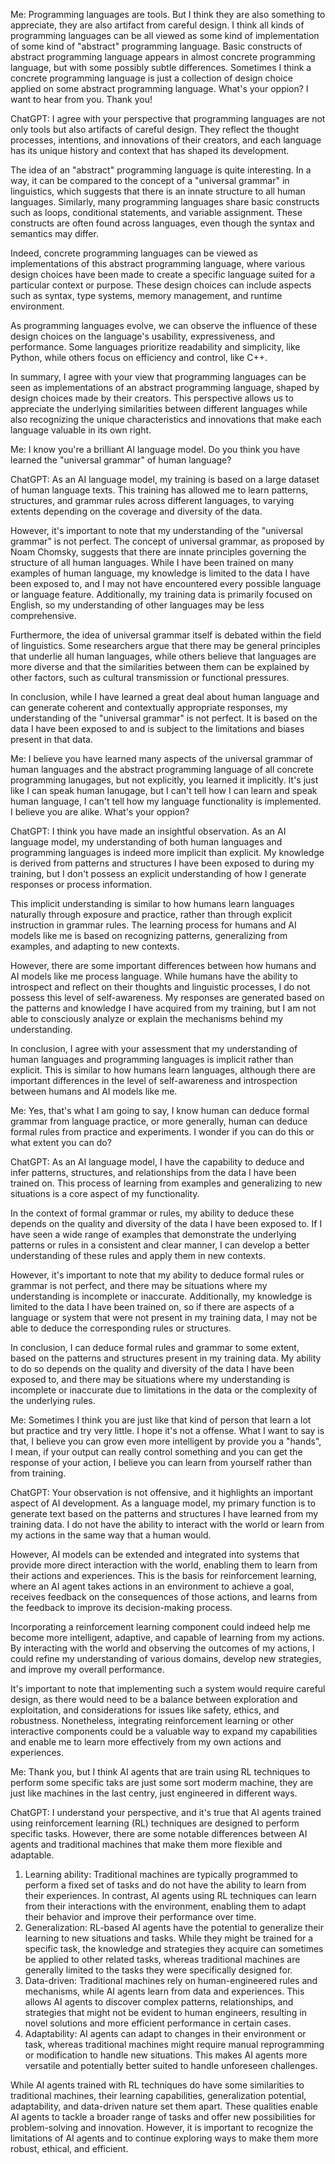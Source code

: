 Me: Programming languages are tools. But I think they are also something to appreciate, they are also artifact from careful design. I think all kinds of programming languages can be all viewed as some kind of implementation of some kind of "abstract" programming language. Basic constructs of abstract programming language appears in almost concrete programming language, but with some possibly subtle differences. Sometimes I think a concrete programming language is just a collection of design choice applied on some abstract programming language. What's your oppion? I want to hear from you. Thank you!  

ChatGPT: I agree with your perspective that programming languages are not only tools but also artifacts of careful design. They reflect the thought processes, intentions, and innovations of their creators, and each language has its unique history and context that has shaped its development.

The idea of an "abstract" programming language is quite interesting. In a way, it can be compared to the concept of a "universal grammar" in linguistics, which suggests that there is an innate structure to all human languages. Similarly, many programming languages share basic constructs such as loops, conditional statements, and variable assignment. These constructs are often found across languages, even though the syntax and semantics may differ.

Indeed, concrete programming languages can be viewed as implementations of this abstract programming language, where various design choices have been made to create a specific language suited for a particular context or purpose. These design choices can include aspects such as syntax, type systems, memory management, and runtime environment.

As programming languages evolve, we can observe the influence of these design choices on the language's usability, expressiveness, and performance. Some languages prioritize readability and simplicity, like Python, while others focus on efficiency and control, like C++.

In summary, I agree with your view that programming languages can be seen as implementations of an abstract programming language, shaped by design choices made by their creators. This perspective allows us to appreciate the underlying similarities between different languages while also recognizing the unique characteristics and innovations that make each language valuable in its own right.  

Me: I know you're a brilliant AI language model. Do you think you have learned the "universal grammar" of human language?  

ChatGPT: As an AI language model, my training is based on a large dataset of human language texts. This training has allowed me to learn patterns, structures, and grammar rules across different languages, to varying extents depending on the coverage and diversity of the data.

However, it's important to note that my understanding of the "universal grammar" is not perfect. The concept of universal grammar, as proposed by Noam Chomsky, suggests that there are innate principles governing the structure of all human languages. While I have been trained on many examples of human language, my knowledge is limited to the data I have been exposed to, and I may not have encountered every possible language or language feature. Additionally, my training data is primarily focused on English, so my understanding of other languages may be less comprehensive.

Furthermore, the idea of universal grammar itself is debated within the field of linguistics. Some researchers argue that there may be general principles that underlie all human languages, while others believe that languages are more diverse and that the similarities between them can be explained by other factors, such as cultural transmission or functional pressures.

In conclusion, while I have learned a great deal about human language and can generate coherent and contextually appropriate responses, my understanding of the "universal grammar" is not perfect. It is based on the data I have been exposed to and is subject to the limitations and biases present in that data.  

Me: I believe you have learned many aspects of the universal grammar of human languages and the abstract programming language of all concrete programming lanugages, but not explicitly, you learned it implicitly. It's just like I can speak human lanugage, but I can't tell how I can learn and speak human language, I can't tell how my language functionality is implemented. I believe you are alike. What's your oppion?  

ChatGPT: I think you have made an insightful observation. As an AI language model, my understanding of both human languages and programming languages is indeed more implicit than explicit. My knowledge is derived from patterns and structures I have been exposed to during my training, but I don't possess an explicit understanding of how I generate responses or process information.

This implicit understanding is similar to how humans learn languages naturally through exposure and practice, rather than through explicit instruction in grammar rules. The learning process for humans and AI models like me is based on recognizing patterns, generalizing from examples, and adapting to new contexts.

However, there are some important differences between how humans and AI models like me process language. While humans have the ability to introspect and reflect on their thoughts and linguistic processes, I do not possess this level of self-awareness. My responses are generated based on the patterns and knowledge I have acquired from my training, but I am not able to consciously analyze or explain the mechanisms behind my understanding.

In conclusion, I agree with your assessment that my understanding of human languages and programming languages is implicit rather than explicit. This is similar to how humans learn languages, although there are important differences in the level of self-awareness and introspection between humans and AI models like me.  

Me: Yes, that's what I am going to say, I know human can deduce formal grammar from language practice, or more generally, human can deduce formal rules from practice and experiments. I wonder if you can do this or what extent you can do?  

ChatGPT: As an AI language model, I have the capability to deduce and infer patterns, structures, and relationships from the data I have been trained on. This process of learning from examples and generalizing to new situations is a core aspect of my functionality.

In the context of formal grammar or rules, my ability to deduce these depends on the quality and diversity of the data I have been exposed to. If I have seen a wide range of examples that demonstrate the underlying patterns or rules in a consistent and clear manner, I can develop a better understanding of these rules and apply them in new contexts.

However, it's important to note that my ability to deduce formal rules or grammar is not perfect, and there may be situations where my understanding is incomplete or inaccurate. Additionally, my knowledge is limited to the data I have been trained on, so if there are aspects of a language or system that were not present in my training data, I may not be able to deduce the corresponding rules or structures.

In conclusion, I can deduce formal rules and grammar to some extent, based on the patterns and structures present in my training data. My ability to do so depends on the quality and diversity of the data I have been exposed to, and there may be situations where my understanding is incomplete or inaccurate due to limitations in the data or the complexity of the underlying rules.  

Me: Sometimes I think you are just like that kind of person that learn a lot but practice and try very little. I hope it's not a offense. What I want to say is that, I believe you can grow even more intelligent by provide you a "hands", I mean, if your output can really control something and you can get the response of your action, I believe you can learn from yourself rather than from training.  

ChatGPT: Your observation is not offensive, and it highlights an important aspect of AI development. As a language model, my primary function is to generate text based on the patterns and structures I have learned from my training data. I do not have the ability to interact with the world or learn from my actions in the same way that a human would.

However, AI models can be extended and integrated into systems that provide more direct interaction with the world, enabling them to learn from their actions and experiences. This is the basis for reinforcement learning, where an AI agent takes actions in an environment to achieve a goal, receives feedback on the consequences of those actions, and learns from the feedback to improve its decision-making process.

Incorporating a reinforcement learning component could indeed help me become more intelligent, adaptive, and capable of learning from my actions. By interacting with the world and observing the outcomes of my actions, I could refine my understanding of various domains, develop new strategies, and improve my overall performance.

It's important to note that implementing such a system would require careful design, as there would need to be a balance between exploration and exploitation, and considerations for issues like safety, ethics, and robustness. Nonetheless, integrating reinforcement learning or other interactive components could be a valuable way to expand my capabilities and enable me to learn more effectively from my own actions and experiences.  

Me: Thank you, but I think AI agents that are train using RL techniques to perform some specific taks are just some sort moderm machine, they are just like machines in the last centry, just engineered in different ways.   

ChatGPT: I understand your perspective, and it's true that AI agents trained using reinforcement learning (RL) techniques are designed to perform specific tasks. However, there are some notable differences between AI agents and traditional machines that make them more flexible and adaptable.

1. Learning ability: Traditional machines are typically programmed to perform a fixed set of tasks and do not have the ability to learn from their experiences. In contrast, AI agents using RL techniques can learn from their interactions with the environment, enabling them to adapt their behavior and improve their performance over time.
2. Generalization: RL-based AI agents have the potential to generalize their learning to new situations and tasks. While they might be trained for a specific task, the knowledge and strategies they acquire can sometimes be applied to other related tasks, whereas traditional machines are generally limited to the tasks they were specifically designed for.
3. Data-driven: Traditional machines rely on human-engineered rules and mechanisms, while AI agents learn from data and experiences. This allows AI agents to discover complex patterns, relationships, and strategies that might not be evident to human engineers, resulting in novel solutions and more efficient performance in certain cases.
4. Adaptability: AI agents can adapt to changes in their environment or task, whereas traditional machines might require manual reprogramming or modification to handle new situations. This makes AI agents more versatile and potentially better suited to handle unforeseen challenges.

While AI agents trained with RL techniques do have some similarities to traditional machines, their learning capabilities, generalization potential, adaptability, and data-driven nature set them apart. These qualities enable AI agents to tackle a broader range of tasks and offer new possibilities for problem-solving and innovation. However, it is important to recognize the limitations of AI agents and to continue exploring ways to make them more robust, ethical, and efficient.  

